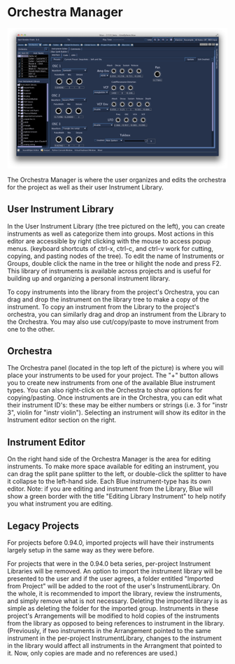 # Orchestra Manager

![ Orchestra Manager ](../../../images/orchestra.png)

The Orchestra Manager is where the user organizes and edits the
orchestra for the project as well as their user Instrument Library.

## User Instrument Library

In the User Instrument Library (the tree pictured on the left), you can
create instruments as well as categorize them into groups. Most actions
in this editor are accessible by right clicking with the mouse to access
popup menus. (keyboard shortcuts of ctrl-x, ctrl-c, and ctrl-v work for
cutting, copying, and pasting nodes of the tree). To edit the name of
Instruments or Groups, double click the name in the tree or hilight the
node and press F2. This library of instruments is available across
projects and is useful for building up and organizing a personal
instrument library.

To copy instruments into the library from the project's Orchestra, you
can drag and drop the instrument on the library tree to make a copy of
the instrument. To copy an instrument from the Library to the project's
orchestra, you can similarly drag and drop an instrument from the
Library to the Orchestra. You may also use cut/copy/paste to move
instrument from one to the other.

## Orchestra

The Orchestra panel (located in the top left of the picture) is where
you will place your instruments to be used for your project. The "+"
button allows you to create new instruments from one of the available
Blue instrument types. You can also right-click on the Orchestra to show
options for copying/pasting. Once instruments are in the Orchestra, you
can edit what their instrument ID's: these may be either numbers or
strings (i.e. 3 for "instr 3", violin for "instr violin"). Selecting an
instrument will show its editor in the Instrument editor section on the
right.

## Instrument Editor

On the right hand side of the Orchestra Manager is the area for editing
instruments. To make more space available for editing an instrument, you
can drag the split pane splitter to the left, or double-click the
splitter to have it collapse to the left-hand side. Each Blue
instrument-type has its own editor. Note: if you are editing and
instrument from the Library, Blue will show a green border with the
title "Editing Library Instrument" to help notify you what instrument
you are editing.

## Legacy Projects

For projects before 0.94.0, imported projects will have their
instruments largely setup in the same way as they were before.

For projects that were in the 0.94.0 beta series, per-project Instrument
Libraries will be removed. An option to import the instrument library
will be presented to the user and if the user agrees, a folder entitled
"Imported from Project" will be added to the root of the user's
InstrumentLibrary. On the whole, it is recommended to import the
library, review the instruments, and simply remove what is not
necessary. Deleting the imported library is as simple as deleting the
folder for the imported group. Instruments in these project's
Arrangements will be modified to hold copies of the instruments from the
library as opposed to being references to instrument in the library.
(Previously, if two instruments in the Arrangement pointed to the same
instrument in the per-project InstrumentLibrary, changes to the
instrument in the library would affect all instruments in the Arrangment
that pointed to it. Now, only copies are made and no references are
used.)
